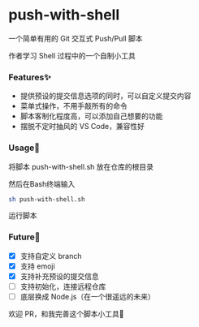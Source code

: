 # push-with-shell
一个简单有用的 Git 交互式 Push/Pull 脚本

作者学习 Shell 过程中的一个自制小工具

### Features✨

- 提供预设的提交信息选项的同时，可以自定义提交内容
- 菜单式操作，不用手敲所有的命令
- 脚本客制化程度高，可以添加自己想要的功能
- 摆脱不定时抽风的 VS Code，兼容性好

### Usage📃

将脚本 push-with-shell.sh 放在仓库的根目录

然后在Bash终端输入

```bash
sh push-with-shell.sh
```

运行脚本

### Future👻

- [x] 支持自定义 branch
- [x] 支持 emoji
- [x] 支持补充预设的提交信息
- [ ] 支持初始化，连接远程仓库
- [ ] 底层换成 Node.js（在一个很遥远的未来）

欢迎 PR，和我完善这个脚本小工具🙌
